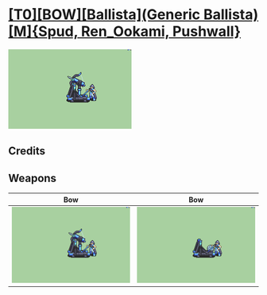 # [\[T0\]\[BOW\]\[Ballista\]\(Generic Ballista\)\[M\]{Spud, Ren_Ookami, Pushwall}](./%5BT0%5D%5BBOW%5D%5BBallista%5D(Generic%20Ballista)%5BM%5D%7BSpud,%20Ren_Ookami,%20Pushwall%7D)

<img src="./5.%20Bow%20(Ballista)/Bow_000.png" alt="[T0][BOW][Ballista](Generic Ballista)[M]{Spud, Ren_Ookami, Pushwall} standing" />

## Credits



## Weapons


|Bow |Bow |
|  :---: | :---: |
| <img alt="Bow animation" src="./5.%20Bow%20(Ballista)/Bow.gif" /> | <img alt="Bow animation" src="./5.%20Bow%20(Catapult)/Bow.gif" /> |
